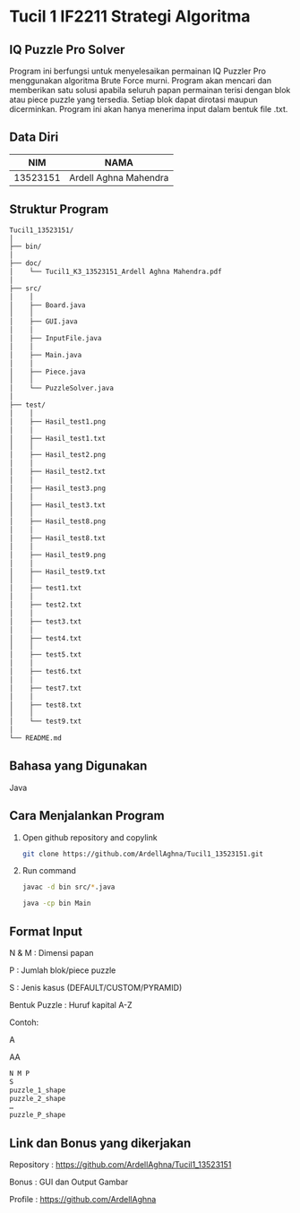 # Tucil 1 IF2211 Strategi Algoritma

## IQ Puzzle Pro Solver
Program ini berfungsi untuk menyelesaikan permainan IQ Puzzler Pro menggunakan algoritma Brute Force murni. Program akan mencari dan memberikan satu solusi apabila seluruh papan permainan terisi dengan blok atau piece puzzle yang tersedia. Setiap blok dapat dirotasi maupun dicerminkan. Program ini akan hanya menerima input dalam bentuk file .txt.


## Data Diri
| NIM  | NAMA |
| ------------- | ------------- |
| 13523151 | Ardell Aghna Mahendra  |


## Struktur Program
```bash
Tucil1_13523151/
│
├── bin/
│
├── doc/
│    └── Tucil1_K3_13523151_Ardell Aghna Mahendra.pdf
│
├── src/
│    │
│    ├── Board.java
│    │
│    ├── GUI.java
│    │
│    ├── InputFile.java
│    │
│    ├── Main.java
│    │
│    ├── Piece.java
│    │
│    └── PuzzleSolver.java
│
├── test/
│    │
│    ├── Hasil_test1.png
│    │
│    ├── Hasil_test1.txt
│    │
│    ├── Hasil_test2.png
│    │
│    ├── Hasil_test2.txt
│    │
│    ├── Hasil_test3.png
│    │
│    ├── Hasil_test3.txt
│    │
│    ├── Hasil_test8.png
│    │
│    ├── Hasil_test8.txt
│    │
│    ├── Hasil_test9.png
│    │
│    ├── Hasil_test9.txt
│    │
│    ├── test1.txt
│    │
│    ├── test2.txt
│    │
│    ├── test3.txt
│    │
│    ├── test4.txt
│    │
│    ├── test5.txt
│    │
│    ├── test6.txt
│    │
│    ├── test7.txt
│    │
│    ├── test8.txt
│    │
│    └── test9.txt
│
└── README.md

```


## Bahasa yang Digunakan
Java

 
## Cara Menjalankan Program
1. Open github repository and copylink
   ```bash
   git clone https://github.com/ArdellAghna/Tucil1_13523151.git
   ```
2. Run command
    ```bash
    javac -d bin src/*.java
    ```
    ```bash
    java -cp bin Main
    ```


## Format Input
N & M : Dimensi papan

P : Jumlah blok/piece puzzle

S : Jenis kasus (DEFAULT/CUSTOM/PYRAMID)

Bentuk Puzzle : Huruf kapital A-Z

Contoh:

A

AA
```bash
N M P
S
puzzle_1_shape
puzzle_2_shape
…
puzzle_P_shape

```


## Link dan Bonus yang dikerjakan
Repository : https://github.com/ArdellAghna/Tucil1_13523151 

Bonus : GUI dan Output Gambar

Profile : https://github.com/ArdellAghna  
